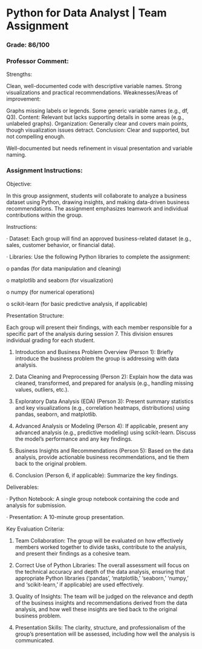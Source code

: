 # Python for Data Analyst | Team Assignment
### Grade: 86/100
### Professor Comment:
Strengths:

Clean, well-documented code with descriptive variable names.
Strong visualizations and practical recommendations.
Weaknesses/Areas of improvement:

Graphs missing labels or legends.
Some generic variable names (e.g., df, Q3).
Content: Relevant but lacks supporting details in some areas (e.g., unlabeled graphs). 
Organization: Generally clear and covers main points, though visualization issues detract. 
Conclusion: Clear and supported, but not compelling enough. 
 

Well-documented but needs refinement in visual presentation and variable naming.
### Assignment Instructions:
Objective:

In this group assignment, students will collaborate to analyze a business dataset using Python, drawing insights, and making data-driven business recommendations. The assignment emphasizes teamwork and individual contributions within the group.

 

Instructions:

· Dataset: Each group will find an approved business-related dataset (e.g., sales, customer behavior, or financial data).

· Libraries: Use the following Python libraries to complete the assignment:

o pandas (for data manipulation and cleaning)

o matplotlib and seaborn (for visualization)

o numpy (for numerical operations)

o scikit-learn (for basic predictive analysis, if applicable)

 

Presentation Structure:

Each group will present their findings, with each member responsible for a specific part of the analysis during session 7. This division ensures individual grading for each student.

1. Introduction and Business Problem Overview (Person 1): Briefly introduce the business problem the group is addressing with data analysis.

2. Data Cleaning and Preprocessing (Person 2): Explain how the data was cleaned, transformed, and prepared for analysis (e.g., handling missing values, outliers, etc.).

3. Exploratory Data Analysis (EDA) (Person 3): Present summary statistics and key visualizations (e.g., correlation heatmaps, distributions) using pandas, seaborn, and matplotlib.

4. Advanced Analysis or Modeling (Person 4): If applicable, present any advanced analysis (e.g., predictive modeling) using scikit-learn. Discuss the model’s performance and any key findings.

5. Business Insights and Recommendations (Person 5): Based on the data analysis, provide actionable business recommendations, and tie them back to the original problem.

6. Conclusion (Person 6, if applicable): Summarize the key findings.

 

Deliverables:

· Python Notebook: A single group notebook containing the code and analysis for submission.

· Presentation: A 10-minute group presentation.

 

Key Evaluation Criteria:

1. Team Collaboration: The group will be evaluated on how effectively members worked together to divide tasks, contribute to the analysis, and present their findings as a cohesive team.

2. Correct Use of Python Libraries: The overall assessment will focus on the technical accuracy and depth of the data analysis, ensuring that appropriate Python libraries (‘pandas’, ‘matplotlib,’ ‘seaborn,’ ‘numpy,’ and ‘scikit-learn,’ if applicable) are used effectively.

3. Quality of Insights: The team will be judged on the relevance and depth of the business insights and recommendations derived from the data analysis, and how well these insights are tied back to the original business problem.

4. Presentation Skills: The clarity, structure, and professionalism of the group’s presentation will be assessed, including how well the analysis is communicated.
